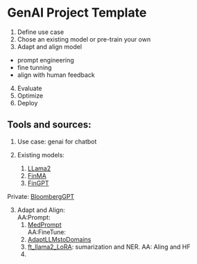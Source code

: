 # GenAI Project Template

1. Define use case
2. Chose an existing model or pre-train your own
3. Adapt and align model
  - prompt engineering
  - fine tunning
  - align with human feedback
4. Evaluate
5. Optimize
6. Deploy

## Tools and sources:
  
1. Use case: genai for chatbot
   
2. Existing models:
   1. [LLama2]() 
   2. [FinMA](https://huggingface.co/ChanceFocus/finma-7b-full)
   3. [FinGPT](https://huggingface.co/FinGPT)    
  
  Private: [BloombergGPT](https://arxiv.org/abs/2303.17564) 


3. Adapt and Align:   
   AA:Prompt:    
   1. [MedPrompt](https://arxiv.org/abs/2311.16452)    
   AA:FineTune:   
   2. [AdaptLLMstoDomains](https://huggingface.co/AdaptLLM/finance-LLM)
   3. [ft_llama2_LoRA](https://arxiv.org/abs/2308.13032): sumarization and NER.
   AA: Aling and HF    
   4. []()